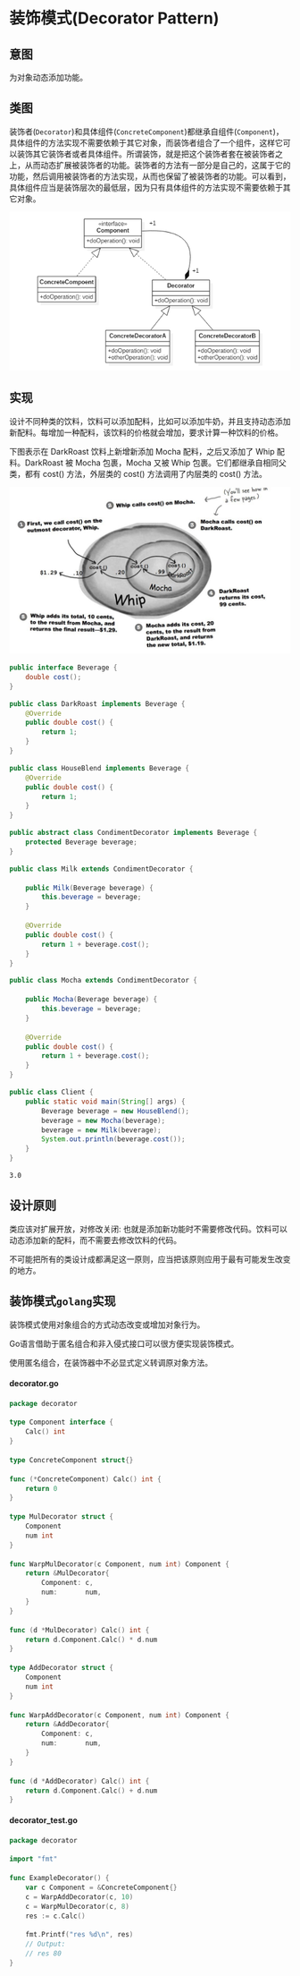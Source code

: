# 装饰模式(Decorator Pattern)

## 意图

为对象动态添加功能。

## 类图

装饰者(`Decorator`)和具体组件(`ConcreteComponent`)都继承自组件(`Component`)，具体组件的方法实现不需要依赖于其它对象，而装饰者组合了一个组件，这样它可以装饰其它装饰者或者具体组件。所谓装饰，就是把这个装饰者套在被装饰者之上，从而动态扩展被装饰者的功能。装饰者的方法有一部分是自己的，这属于它的功能，然后调用被装饰者的方法实现，从而也保留了被装饰者的功能。可以看到，具体组件应当是装饰层次的最低层，因为只有具体组件的方法实现不需要依赖于其它对象。

![img](./assets/装饰模式/1.png)

## 实现

设计不同种类的饮料，饮料可以添加配料，比如可以添加牛奶，并且支持动态添加新配料。每增加一种配料，该饮料的价格就会增加，要求计算一种饮料的价格。

下图表示在 DarkRoast 饮料上新增新添加 Mocha 配料，之后又添加了 Whip 配料。DarkRoast 被 Mocha 包裹，Mocha 又被 Whip 包裹。它们都继承自相同父类，都有 cost() 方法，外层类的 cost() 方法调用了内层类的 cost() 方法。

![img](./assets/装饰模式/2.png)

```java
public interface Beverage {
    double cost();
}
```

```java
public class DarkRoast implements Beverage {
    @Override
    public double cost() {
        return 1;
    }
}
```

```java
public class HouseBlend implements Beverage {
    @Override
    public double cost() {
        return 1;
    }
}
```

```java
public abstract class CondimentDecorator implements Beverage {
    protected Beverage beverage;
}
```

```java
public class Milk extends CondimentDecorator {

    public Milk(Beverage beverage) {
        this.beverage = beverage;
    }

    @Override
    public double cost() {
        return 1 + beverage.cost();
    }
}
```

```java
public class Mocha extends CondimentDecorator {

    public Mocha(Beverage beverage) {
        this.beverage = beverage;
    }

    @Override
    public double cost() {
        return 1 + beverage.cost();
    }
}
```

```java
public class Client {
    public static void main(String[] args) {
        Beverage beverage = new HouseBlend();
        beverage = new Mocha(beverage);
        beverage = new Milk(beverage);
        System.out.println(beverage.cost());
    }
}
```

```html
3.0
```

## 设计原则

类应该对扩展开放，对修改关闭: 也就是添加新功能时不需要修改代码。饮料可以动态添加新的配料，而不需要去修改饮料的代码。

不可能把所有的类设计成都满足这一原则，应当把该原则应用于最有可能发生改变的地方。

## 装饰模式`golang`实现

装饰模式使用对象组合的方式动态改变或增加对象行为。

Go语言借助于匿名组合和非入侵式接口可以很方便实现装饰模式。

使用匿名组合，在装饰器中不必显式定义转调原对象方法。

#### decorator.go

```go
package decorator

type Component interface {
    Calc() int
}

type ConcreteComponent struct{}

func (*ConcreteComponent) Calc() int {
    return 0
}

type MulDecorator struct {
    Component
    num int
}

func WarpMulDecorator(c Component, num int) Component {
    return &MulDecorator{
        Component: c,
        num:       num,
    }
}

func (d *MulDecorator) Calc() int {
    return d.Component.Calc() * d.num
}

type AddDecorator struct {
    Component
    num int
}

func WarpAddDecorator(c Component, num int) Component {
    return &AddDecorator{
        Component: c,
        num:       num,
    }
}

func (d *AddDecorator) Calc() int {
    return d.Component.Calc() + d.num
}
```

#### decorator_test.go

```go
package decorator

import "fmt"

func ExampleDecorator() {
    var c Component = &ConcreteComponent{}
    c = WarpAddDecorator(c, 10)
    c = WarpMulDecorator(c, 8)
    res := c.Calc()

    fmt.Printf("res %d\n", res)
    // Output:
    // res 80
}
```

